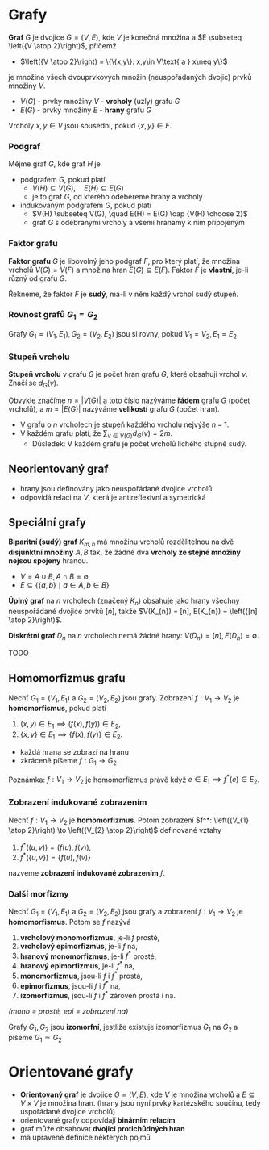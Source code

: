 # Grafy

**Graf** $G$ je dvojice $G = (V, E)$, kde $V$ je konečná množina a $E \subseteq \left({V \atop 2}\right)$, přičemž
- $\left({V \atop 2}\right) = \{\{x,y\}: x,y\in V\text{ a } x\neq y\}$

je množina všech dvouprvkových množin (neuspořádaných dvojic) prvků množiny $V$.

- $V(G)$ - prvky množiny $V$ - **vrcholy** (uzly) grafu $G$
- $E(G)$ - prvky množiny $E$ - **hrany** grafu $G$

Vrcholy $x,y \in V$ jsou sousední, pokud $\{x,y\}\in E$.

### Podgraf

Mějme graf $G$, kde graf $H$ je
- podgrafem $G$, pokud platí
	- $V(H) \subseteq V(G), \quad E(H) \subseteq E(G)$
	- je to graf $G$, od kterého odebereme hrany a vrcholy
- indukovaným podgrafem $G$, pokud platí
	- $V(H) \subseteq V(G), \quad E(H) = E(G) \cap {V(H) \choose 2}$
	- graf $G$ s odebranými vrcholy a všemi hranamy k nim připojeným
### Faktor grafu

**Faktor grafu** $G$ je libovolný jeho podgraf $F$, pro který platí, že množina vrcholů $V(G) = V(F)$ a množina hran $E(G) \subseteq E(F)$. Faktor $F$ je **vlastní**, je-li různý od grafu $G$.

Řekneme, že faktor $F$ je **sudý**, má-li v něm každý vrchol sudý stupeň.

### Rovnost grafů $G_{1} = G_{2}$

Grafy $G_{1} = (V_{1}, E_{1}), G_{2} = (V_{2}, E_{2})$ jsou si rovny, pokud $V_{1} = V_{2}, E_{1} = E_{2}$

### Stupeň vrcholu

**Stupeň vrcholu** v grafu $G$ je počet hran grafu $G$, které obsahují vrchol $v$. Značí se $d_{G}(v)$.

Obvykle značíme $n = \vert V(G) \vert$ a toto číslo nazýváme **řádem** grafu $G$ (počet vrcholů), a $m = \vert E(G) \vert$ nazýváme **velikostí** grafu $G$ (počet hran).
- V grafu o $n$ vrcholech je stupeň každého vrcholu nejvýše $n-1$.
- V každém grafu platí, že $\sum_{v \in V(G)} d_{G}(v) = 2m$.
	- Důsledek: V každém grafu je počet vrcholů lichého stupně sudý.

## Neorientovaný graf

- hrany jsou definovány jako neuspořádané dvojice vrcholů
- odpovídá relaci na $V$, která je antireflexivní a symetrická

## Speciální grafy

**Biparitní (sudý) graf** $K_{m, n}$ má množinu vrcholů rozdělitelnou na dvě **disjunktní množiny** $A, B$ tak, že žádné dva **vrcholy ze stejné množiny nejsou spojeny** hranou.
- $V = A \cup B, A \cap B = \emptyset$
- $E \subseteq \{ \{a,b\} \mid a \in A, b \in B \}$

**Úplný graf** na $n$ vrcholech (značený $K_{n}$) obsahuje jako hrany všechny neuspořádané dvojice prvků $[n]$, takže $V(K_{n}) = [n], E(K_{n}) = \left({[n] \atop 2}\right)$.

**Diskrétní graf** $D_{n}$ na $n$ vrcholech nemá žádné hrany: $V(D_n) = [n], E(D_{n}) = \emptyset$.

TODO

## Homomorfizmus grafu

Nechť $G_{1} = (V_{1}, E_{1})$ a $G_{2} = (V_{2}, E_{2})$ jsou grafy. Zobrazení $f: V_{1} \to V_{2}$ je **homomorfismus**, pokud platí
1) $(x, y) \in E_{1} \implies (f(x), f(y)) \in E_{2}$,
2) $\{x, y\} \in E_{1} \implies \{f(x), f(y)\} \in E_{2}$.
- každá hrana se zobrazí na hranu
- zkráceně píšeme $f: G_{1} \to G_{2}$

Poznámka: $f: V_{1} \to V_{2}$ je homomorfizmus právě když $e \in E_{1} \implies f^*(e) \in E_{2}$.
### Zobrazení indukované zobrazením

Nechť $f: V_{1} \to V_{2}$ je **homomorfizmus**. Potom zobrazení $f^*: \left({V_{1} \atop 2}\right) \to \left({V_{2} \atop 2}\right)$ definované vztahy
1) $f^*((u, v)) = (f(u), f(v))$,
2) $f^*(\{u, v\}) = \{f(u), f(v)\}$

nazveme **zobrazení indukované zobrazením** $f$.

### Další morfizmy

Nechť $G_{1} = (V_{1}, E_{1})$ a $G_{2} = (V_{2}, E_{2})$ jsou grafy a zobrazení $f: V_{1} \to V_{2}$ je **homomorfismus**. Potom se $f$ nazývá
1) **vrcholový monomorfizmus**, je-li $f$ prosté,
2) **vrcholový epimorfizmus**, je-li $f$ na,
3) **hranový monomorfizmus**, je-li $f^*$ prosté,
4) **hranový epimorfizmus**, je-li $f^*$ na,
5) **monomorfizmus**, jsou-li $f$ i $f^*$ prostá,
6) **epimorfizmus**, jsou-li $f$ i $f^*$ na,
7) **izomorfizmus**, jsou-li $f$ i $f^*$ zároveň prostá i na.

*(mono = prosté, epi = zobrazení na)*

Grafy $G_{1}, G_{2}$ jsou **izomorfní**, jestliže existuje izomorfizmus $G_{1}$ na $G_{2}$ a píšeme $G_{1} \simeq G_{2}$

# Orientované grafy

- **Orientovaný graf** je dvojice $G = (V, E)$, kde $V$ je množina vrcholů a $E \subseteq V \times V$ je množina hran. (hrany jsou nyní prvky kartézského součinu, tedy uspořádané dvojice vrcholů)
- orientované grafy odpovídají **binárním relacím**
- graf může obsahovat **dvojici protichůdných hran**
- má upravené definice některých pojmů